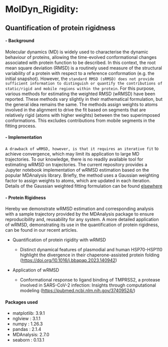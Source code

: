 # MolDyn_Rigidity: 
## **Quantification of protein rigidness**
#### - Background
Molecular dynamics (MD) is widely used to characterise the dynamic behaviour of proteins, allowing the time-evolved conformational changes associated with protein function to be described. In this context, the root mean square deviation (RMSD) is a routinely used measure of the structural variability of a protein with respect to a reference conformation (e.g. the initial snapshot). However, the `standard RMSD (sRMSD) does not provide sufficient information to distinguish or quantify the contributions of static/rigid and mobile regions within the protein`. For this purpose, various methods for estimating the weighted RMSD (wRMSD) have been reported. These methods vary slightly in their mathematical formulation, but the general idea remains the same. The methods assign weights to atoms involved in the alignment to drive the fit based on segments that are relatively rigid (atoms with higher weights) between the two superimposed conformations. This excludes contributions from mobile segments in the fitting process. 
#### - Implementation
`A drawback of wRMSD, however, is that it requires an iterative fit` to achieve convergence, which may limit its application to large MD trajectories. To our knowledge, there is no readily available tool for estimating wRMSD on trajectories. The current repository provides a Jupyter notebook implementation of wRMSD estimation based on the popular MDAnalysis library. Briefly, the method uses a Gaussian weighting factor to assign weights to atoms, which are updated in each iteration. Details of the Gaussian weighted fitting formulation can be found [elsewhere](https://pubmed.ncbi.nlm.nih.gov/16565070/) 
#### - Protein Rigidness
Hereby we demonstrate wRMSD estimation and corresponding analysis with a sample trajectory provided by the MDAnalysis package to ensure reproducibility and, reusability for any system. A more detailed application of wRMSD, demonstrating its use in the quantification of protein rigidness, can be found in our recent articles.

- Quantification of protein rigidity with wRMSD 
   - Distinct dynamical features of plasmodial and human HSP70-HSP110 highlight the divergence in 
     their chaperone-assisted protein folding (https://doi.org/10.1016/j.bbapap.2023.140942)
     
- Application of wRMSD 
   - Conformational response to ligand binding of TMPRSS2, a protease involved in SARS-CoV-2 
     infection: Insights through computational modeling (https://pubmed.ncbi.nlm.nih.gov/37409524/)

#### Packages used
- matplotlib: 3.9.1
- nglview   : 3.1.1
- numpy     : 1.26.3
- pandas    : 2.1.4
- MDAnalysis: 2.7.0
- seaborn   : 0.13.1
